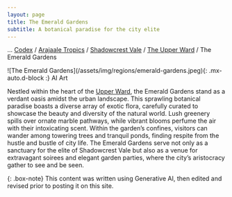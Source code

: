 ```yaml
---
layout: page
title: The Emerald Gardens
subtitle: A botanical paradise for the city elite
---
```

<span class="breadcrumbs" markdown="1">... [Codex](/codex) / [Arajaale Tropics](/codex/regions/arajaale-tropics) / [Shadowcrest Vale](/codex/regions/shadowcrest-vale) / [The Upper Ward](/codex/regions/upper-ward) / The Emerald Gardens</span>
<div class="position-placeholder" markdown="1">
![The Emerald Gardens](/assets/img/regions/emerald-gardens.jpeg){: .mx-auto.d-block :}
<span class="ai-img">AI Art</span>
</div>

Nestled within the heart of the [Upper Ward](/codex/regions/upper-ward), the Emerald Gardens stand as a verdant oasis amidst the urban landscape. This sprawling botanical paradise boasts a diverse array of exotic flora, carefully curated to showcase the beauty and diversity of the natural world. Lush greenery spills over ornate marble pathways, while vibrant blooms perfume the air with their intoxicating scent. Within the garden’s confines, visitors can wander among towering trees and tranquil ponds, finding respite from the hustle and bustle of city life. The Emerald Gardens serve not only as a sanctuary for the elite of Shadowcrest Vale but also as a venue for extravagant soirees and elegant garden parties, where the city’s aristocracy gather to see and be seen.

{: .box-note}
This content was written using Generative AI, then edited and revised prior to posting it on this site.